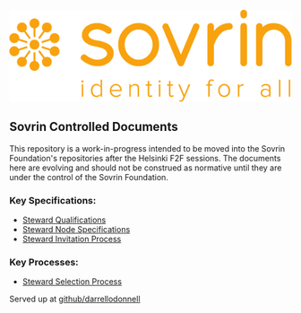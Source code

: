 ![logo](banner.png)



## Sovrin Controlled Documents
This repository is a work-in-progress intended to be moved into the Sovrin Foundation's repositories after the Helsinki F2F sessions. The documents here are evolving and should not be construed as normative until they are under the control of the Sovrin Foundation.


### Key Specifications:
* [Steward Qualifications](keydocs/sovrin-steward-qualifications.md)
* [Steward Node Specifications](keydocs/sovrin-steward-node-specifications.md)
* [Steward Invitation Process](keydocs/sovrin-steward-invitation-process.md)

### Key Processes:
* [Steward Selection Process](keydocs/sovrin-steward-selection-process.md)


Served up at [github/darrellodonnell](https://darrellodonnell.github.io/sovrin-controlled-docs/) 